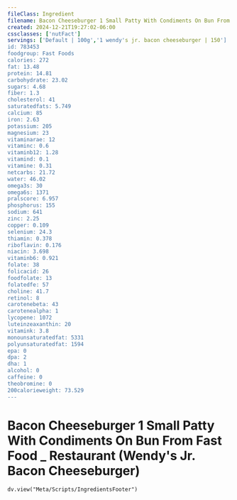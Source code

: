 ```yaml
---
fileClass: Ingredient
filename: Bacon Cheeseburger 1 Small Patty With Condiments On Bun From Fast Food _ Restaurant (Wendy's Jr. Bacon Cheeseburger)
created: 2024-12-21T19:27:02-06:00
cssclasses: ['nutFact']
servings: ['Default | 100g','1 wendy's jr. bacon cheeseburger | 150']
id: 783453
foodgroup: Fast Foods
calories: 272
fat: 13.48
protein: 14.81
carbohydrate: 23.02
sugars: 4.68
fiber: 1.3
cholesterol: 41
saturatedfats: 5.749
calcium: 85
iron: 2.63
potassium: 205
magnesium: 23
vitaminarae: 12
vitaminc: 0.6
vitaminb12: 1.28
vitamind: 0.1
vitamine: 0.31
netcarbs: 21.72
water: 46.02
omega3s: 30
omega6s: 1371
pralscore: 6.957
phosphorus: 155
sodium: 641
zinc: 2.25
copper: 0.109
selenium: 24.3
thiamin: 0.378
riboflavin: 0.176
niacin: 3.698
vitaminb6: 0.921
folate: 38
folicacid: 26
foodfolate: 13
folatedfe: 57
choline: 41.7
retinol: 8
carotenebeta: 43
carotenealpha: 1
lycopene: 1072
luteinzeaxanthin: 20
vitamink: 3.8
monounsaturatedfat: 5331
polyunsaturatedfat: 1594
epa: 0
dpa: 2
dha: 1
alcohol: 0
caffeine: 0
theobromine: 0
200calorieweight: 73.529
---
```


# Bacon Cheeseburger 1 Small Patty With Condiments On Bun From Fast Food _ Restaurant (Wendy's Jr. Bacon Cheeseburger)

```dataviewjs
dv.view("Meta/Scripts/IngredientsFooter")
```